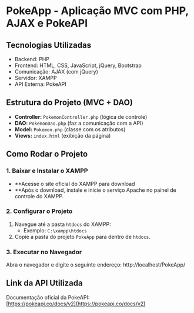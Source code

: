 # PokeApp - Aplicação MVC com PHP, AJAX e PokeAPI

## Tecnologias Utilizadas
- Backend: PHP
- Frontend: HTML, CSS, JavaScript, jQuery, Bootstrap
- Comunicação: AJAX (com jQuery)
- Servidor: XAMPP
- API Externa: PokeAPI

## Estrutura do Projeto (MVC + DAO)
- **Controller:** `PokemonController.php` (lógica de controle)
- **DAO:** `PokemonDao.php` (faz a comunicação com a API)
- **Model:** `Pokemon.php` (classe com os atributos)
- **Views:** `index.html` (exibição da página)

## Como Rodar o Projeto

### 1. Baixar e Instalar o XAMPP
- **Acesse o site oficial do XAMPP para download
- **Após o download, instale e inicie o serviço Apache no painel de controle do XAMPP.

### 2. Configurar o Projeto
1. Navegue até a pasta `htdocs` do XAMPP:
   - Exemplo: `C:\xampp\htdocs`
2. Copie a pasta do projeto `PokeApp` para dentro de `htdocs`.

### 3. Executar no Navegador
Abra o navegador e digite o seguinte endereço: http://localhost/PokeApp/

## Link da API Utilizada
Documentação oficial da PokeAPI:  
[https://pokeapi.co/docs/v2](https://pokeapi.co/docs/v2)




